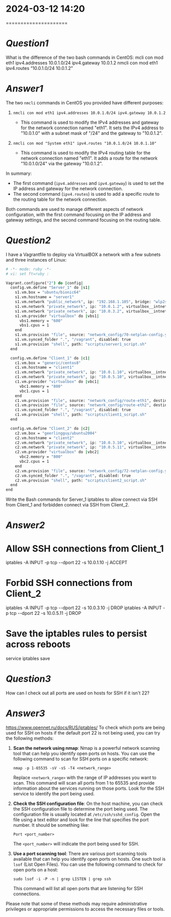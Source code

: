 # 2024-03-12    14:20
=====================

*Question1*
======================================================================
What is the difference of the two bash commands in CentOS:
mcli con mod eth1 ipv4.addresses 10.0.1.0/24 ipv4.gateway 10.0.1.2
nmcli con mod eth1 ipv4.routes “10.0.1.0/24 10.0.1.2”

*Answer1*
======================================================================
The two `nmcli` commands in CentOS you provided have different purposes:

1. `nmcli con mod eth1 ipv4.addresses 10.0.1.0/24 ipv4.gateway 10.0.1.2`
   - This command is used to modify the IPv4 addresses and gateway for the network connection named "eth1". It sets the IPv4 address to "10.0.1.0" with a subnet mask of "/24" and the gateway to "10.0.1.2".

2. `nmcli con mod "System eth1" ipv4.routes "10.0.1.0/24 10.0.1.10"`
   - This command is used to modify the IPv4 routing table for the network connection named "eth1". It adds a route for the network "10.0.1.0/24" via the gateway "10.0.1.2".

In summary:
- The first command (`ipv4.addresses` and `ipv4.gateway`) is used to set the IP address and gateway for the network connection.
- The second command (`ipv4.routes`) is used to add a specific route to the routing table for the network connection.

Both commands are used to manage different aspects of network configuration, with the first command focusing on the IP address and gateway settings, and the second command focusing on the routing table.



*Question2*
======================================================================
I have a Vagrantfile to deploy via VirtualBOX a network with a few subnets and three instances of Linux:
```bash
# -*- mode: ruby -*-
# vi: set ft=ruby :

Vagrant.configure("2") do |config|
  config.vm.define "Server_1" do |s1|
    s1.vm.box = "ubuntu/bionic64"
    s1.vm.hostname = "server1"
    s1.vm.network "public_network", ip: "192.168.1.105", bridge: "wlp2s0"
    s1.vm.network "private_network", ip: "10.0.1.2", virtualbox__intnet: true
    s1.vm.network "private_network", ip: "10.0.3.2", virtualbox__intnet: true
    s1.vm.provider "virtualbox" do |vbs1|
      vbs1.memory = "600"
      vbs1.cpus = 1    
    end
    s1.vm.provision "file", source: "network_config/70-netplan-config.yaml", destination: "/tmp/70-netplan-config.yaml"
    s1.vm.synced_folder ".", "/vagrant", disabled: true
    s1.vm.provision "shell", path: "scripts/server1_script.sh"
  end

  config.vm.define "Client_1" do |c1|
    c1.vm.box = "generic/centos8"
    c1.vm.hostname = "client1"
    c1.vm.network "private_network", ip: "10.0.1.10", virtualbox__intnet: true
    c1.vm.network "private_network", ip: "10.0.5.10", virtualbox__intnet: true
    c1.vm.provider "virtualbox" do |vbc1|
      vbc1.memory = "800"
      vbc1.cpus = 1    
    end
    c1.vm.provision "file", source: "network_config/route-eth1", destination: "/tmp/route-eth1"
    c1.vm.provision "file", source: "network_config/route-eth2", destination: "/tmp/route-eth2"
    c1.vm.synced_folder ".", "/vagrant", disabled: true
    c1.vm.provision "shell", path: "scripts/client1_script.sh"
  end

  config.vm.define "Client_2" do |c2|
    c2.vm.box = "geerlingguy/ubuntu2004"
    c2.vm.hostname = "client2"
    c2.vm.network "private_network", ip: "10.0.3.10", virtualbox__intnet: true
    c2.vm.network "private_network", ip: "10.0.5.11", virtualbox__intnet: true
    c2.vm.provider "virtualbox" do |vbc2|
      vbc2.memory = "800"
      vbc2.cpus = 1    
    end
    c2.vm.provision "file", source: "network_config/72-netplan-config.yaml", destination: "/tmp/72-netplan-config.yaml"
    c2.vm.synced_folder ".", "/vagrant", disabled: true
    c2.vm.provision "shell", path: "scripts/client2_script.sh"
  end
end
```

Write the Bash commands for Server_1 iptables to allow connect via SSH from Client_1 and forbidden connect via SSH from Client_2.


*Answer2*
======================================================================
# Allow SSH connections from Client_1
iptables -A INPUT -p tcp --dport 22 -s 10.0.1.10 -j ACCEPT

# Forbid SSH connections from Client_2
iptables -A INPUT -p tcp --dport 22 -s 10.0.3.10 -j DROP
iptables -A INPUT -p tcp --dport 22 -s 10.0.5.11 -j DROP

# Save the iptables rules to persist across reboots
service iptables save



*Question3*
======================================================================
How can I check out all ports are used on hosts for SSH if it isn't 22?

*Answer3*
======================================================================
https://www.opennet.ru/docs/RUS/iptables/
To check which ports are being used for SSH on hosts if the default port 22 is not being used, you can try the following methods:

1. **Scan the network using nmap**: Nmap is a powerful network scanning tool that can help you identify open ports on hosts. You can use the following command to scan for SSH ports on a specific network:
   ```
   nmap -p 1-65535 -sV -sS -T4 <network_range>
   ```
   Replace `<network_range>` with the range of IP addresses you want to scan. This command will scan all ports from 1 to 65535 and provide information about the services running on those ports. Look for the SSH service to identify the port being used.

2. **Check the SSH configuration file**: On the host machine, you can check the SSH configuration file to determine the port being used. The configuration file is usually located at `/etc/ssh/sshd_config`. Open the file using a text editor and look for the line that specifies the port number. It should be something like:
   ```
   Port <port_number>
   ```
   The `<port_number>` will indicate the port being used for SSH.

3. **Use a port scanning tool**: There are various port scanning tools available that can help you identify open ports on hosts. One such tool is `lsof` (List Open Files). You can use the following command to check for open ports on a host:
   ```
   sudo lsof -i -P -n | grep LISTEN | grep ssh
   ```
   This command will list all open ports that are listening for SSH connections.

Please note that some of these methods may require administrative privileges or appropriate permissions to access the necessary files or tools.